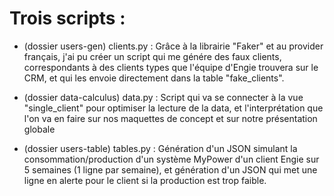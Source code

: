 # Trois scripts : 
- (dossier users-gen) clients.py : Grâce à la librairie "Faker" et au provider français, j'ai pu créer un script qui me génére des faux clients, correspondants
à des clients types que l'équipe d'Engie trouvera sur le CRM, et qui les envoie directement dans la table "fake_clients".

- (dossier data-calculus) data.py : Script qui va se connecter à la vue "single_client" pour optimiser la lecture de la data, et l'interprétation que l'on va en faire sur nos maquettes de concept et sur notre présentation globale

- (dossier users-table) tables.py : Génération d'un JSON simulant la consommation/production d'un système MyPower d'un client Engie sur 5 semaines (1 ligne par semaine), et génération
d'un JSON qui met une ligne en alerte pour le client si la production est trop faible.

